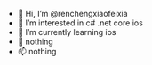 - 👋 Hi, I’m @renchengxiaofeixia
- 👀 I’m interested in c# .net core ios
- 🌱 I’m currently learning ios
- 💞️ nothing
- 📫 nothing

<!---
renchengxiaofeixia/renchengxiaofeixia is a ✨ special ✨ repository because its `README.md` (this file) appears on your GitHub profile.
You can click the Preview link to take a look at your changes.
--->

